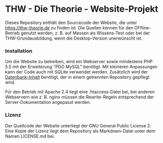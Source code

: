 # THW - Die Theorie - Website-Projekt

Dieses Repository enthält den Sourcecode der Website, die unter https://thw-theorie.de zu finden ist. Die Quellen können für den OFfline-Betrieb genutzt werden, z. B. auf Messen als Wissens-Test oder bei der THW-Grundausbildung, wenn die Desktop-Version unerwünscht ist.

### Installation

Um die Website zu betreiben, wird ein Webserver sowie mindestens PHP 5.5 mit der Erweiterung "PDO MySQL" benötigt. Mit kleineren Anpassungen kann der Code auch mit SQLite verwendet werden. Zusätzlich wird der [Datenbank-Inhalt](https://gitlab.kb-dev.net/kblaschke/thw-theorie-database) benötigt, der in einem getrennten Repository gepflegt wird.

Für den Betrieb mit Apache 2.4 liegt eine .htaccess-Datei bei, bei anderen Webservern wie z. B. nginx müssen die Rewrite-Regeln entsprechend der Server-Dokumentation angepasst werden.

### Lizenz

Der Quellcode der Website unterliegt der GNU General Public License 2. Eine Kopie der Lizenz liegt dem Repository als Markdown-Datei unter dem Namen LICENSE.md bei.
